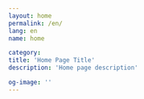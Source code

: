 ```yaml
---
layout: home
permalink: /en/
lang: en
name: home

category: 
title: 'Home Page Title'
description: 'Home page description'

og-image: ''
---
```

